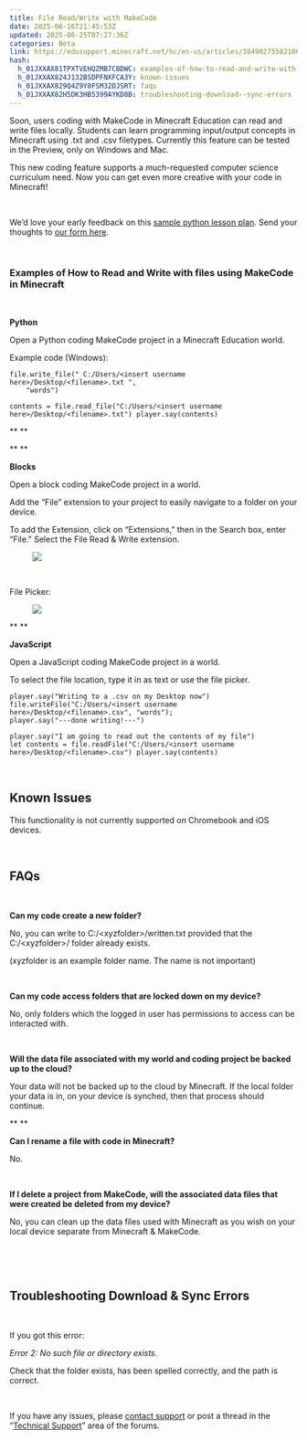 ```yaml
---
title: File Read/Write with MakeCode
date: 2025-06-16T21:45:53Z
updated: 2025-06-25T07:27:36Z
categories: Beta
link: https://edusupport.minecraft.net/hc/en-us/articles/38490275582100-File-Read-Write-with-MakeCode
hash:
  h_01JXXAX81TPXTVEHQZMB7CBDWC: examples-of-how-to-read-and-write-with-files-using-makecode-in-minecraft
  h_01JXXAX824J132BSDPFNXFCA3Y: known-issues
  h_01JXXAX829Q4Z9Y0FSM32DJSRT: faqs
  h_01JXXAX82H5DK3HB5399AYKD8B: troubleshooting-download--sync-errors
---
```


Soon, users coding with MakeCode in Minecraft Education can read and write files locally. Students can learn programming input/output concepts in Minecraft using .txt and .csv filetypes. Currently this feature can be tested in the Preview, only on Windows and Mac.

This new coding feature supports a much-requested computer science curriculum need. Now you can get even more creative with your code in Minecraft!

 

We’d love your early feedback on this [sample python lesson plan](https://github.com/juedwards/MakeCode_python_lessons/blob/main/e12_Minecraft_Data_Adventures.md). Send your thoughts to [our form here](https://forms.office.com/r/pV8S5seMp2).

 

### Examples of How to Read and Write with files using MakeCode in Minecraft

 

**Python**

Open a Python coding MakeCode project in a Minecraft Education world.

Example code (Windows):

    file.write_file(" C:/Users/<insert username here>/Desktop/<filename>.txt ",
        "words")
     
    contents = file.read_file("C:/Users/<insert username here>/Desktop/<filename>.txt") player.say(contents)

** **

** **

**Blocks**

Open a block coding MakeCode project in a world.

Add the “File” extension to your project to easily navigate to a folder on your device.

To add the Extension, click on “Extensions,” then in the Search box, enter “File.” Select the File Read & Write extension.

<figure class="wysiwyg-image wysiwyg-image-block-align-left wysiwyg-image-block-start">
<img src="https://edusupport.minecraft.net/hc/article_attachments/38678099997716" />
</figure>

 

File Picker:

<figure class="wysiwyg-image">
<img src="https://edusupport.minecraft.net/hc/article_attachments/38490275580948" />
</figure>

** **

**JavaScript**

Open a JavaScript coding MakeCode project in a world.

To select the file location, type it in as text or use the file picker.

    player.say("Writing to a .csv on my Desktop now")
    file.writeFile("C:/Users/<insert username here>/Desktop/<filename>.csv", "words");
    player.say("---done writing!---") 
     
    player.say("I am going to read out the contents of my file")
    let contents = file.readFile("C:/Users/<insert username here>/Desktop/<filename>.csv") player.say(contents)

 

## Known Issues

This functionality is not currently supported on Chromebook and iOS devices.

 

## FAQs

 

**Can my code create a new folder?**

No, you can write to C:/\<xyzfolder\>/written.txt provided that the C:/\<xyzfolder\>/ folder already exists. 

(xyzfolder is an example folder name. The name is not important)

 

**Can my code access folders that are locked down on my device?**

No, only folders which the logged in user has permissions to access can be interacted with.

 

**Will the data file associated with my world and coding project be backed up to the cloud?**

Your data will not be backed up to the cloud by Minecraft. If the local folder your data is in, on your device is synched, then that process should continue.

** **

**Can I rename a file with code in Minecraft?**

No.

 

**If I delete a project from MakeCode, will the associated data files that were created be deleted from my device?**

No, you can clean up the data files used with Minecraft as you wish on your local device separate from Minecraft & MakeCode.

 

 

## **Troubleshooting Download & Sync Errors**

 

If you got this error:

*Error 2: No such file or directory exists.*

Check that the folder exists, has been spelled correctly, and the path is correct.

 

If you have any issues, please [contact support](../Community/How-to-Get-Support.md) or post a thread in the “[Technical Support](https://edusupport.minecraft.net/hc/en-us/community/topics/360001721951-I-have-a-technical-problem)” area of the forums.
